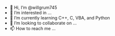 - 👋 Hi, I’m @willgrum745
- 👀 I’m interested in ...
- 🌱 I’m currently learning C++, C, VBA, and Python
- 💞️ I’m looking to collaborate on ...
- 📫 How to reach me ...

<!---
willgrum745/willgrum745 is a ✨ special ✨ repository because its `README.md` (this file) appears on your GitHub profile.
You can click the Preview link to take a look at your changes.
--->

